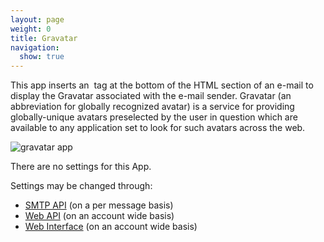 ```yaml
---
layout: page
weight: 0
title: Gravatar
navigation:
  show: true
---
```


This app inserts an <img> tag at the bottom of the HTML section of an e-mail to display the Gravatar associated with the e-mail sender. Gravatar (an abbreviation for globally recognized avatar) is a service for providing globally-unique avatars preselected by the user in question which are available to any application set to look for such avatars across the web.

![gravatar app]({{root_url}}/images/gravatar.png "gravatar app")

There are no settings for this App.

Settings may be changed through:

-   [SMTP API]({{root_url}}/API_Reference/SMTP_API/apps.html#gravatar) (on a per message basis)
-   [Web API]({{root_url}}/API_Reference/Web_API/filter_settings.html#-Gravatar) (on an account wide basis)
-   [Web Interface](https://sendgrid.com/app) (on an account wide basis)

